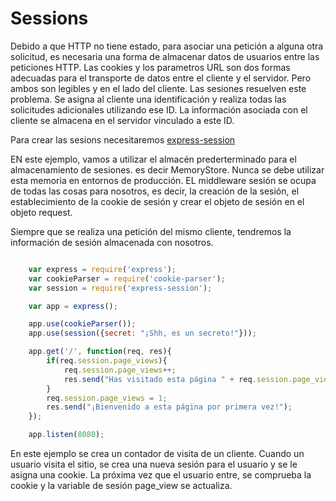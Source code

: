 # Sessions

Debido a que HTTP no tiene estado, para asociar una petición a alguna otra solicitud, es necesaria una forma de almacenar datos de usuarios entre las peticiones HTTP. Las cookies y los parametros URL  son dos formas adecuadas para el transporte de datos entre el cliente y el servidor. Pero ambos son legibles y en el lado del cliente. Las sesiones resuelven  este problema. Se asigna al cliente una identificación y realiza todas las solicitudes adicionales utilizando ese ID. La información asociada con el cliente se almacena en el servidor vinculado a este ID.

Para crear las sesions necesitaremos [express-session](https://ewiggin.gitbooks.io/expressjs-middleware/content/express-session.html)

EN este ejemplo, vamos a utilizar el almacén prederterminado para el almacenamiento de sesiones. es decir MemoryStore. Nunca se debe utilizar esta memoria en entornos de producción. EL middleware sesión se ocupa de todas las cosas para nosotros, es decir, la creación de la sesión, el establecimiento de la cookie de sesión y crear el objeto de sesión en el objeto request.



Siempre que se realiza una petición del mismo cliente, tendremos la información de sesión almacenada con nosotros.

~~~javascript

    var express = require('express');
    var cookieParser = require('cookie-parser');
    var session = require('express-session');

    var app = express();

    app.use(cookieParser());
    app.use(session({secret: "¡Shh, es un secreto!"}));

    app.get('/', function(req, res){
        if(req.session.page_views){
            req.session.page_views++;
            res.send("Has visitado esta página " + req.session.page_views + " veces");
        }
        req.session.page_views = 1;
        res.send("¡Bienvenido a esta página por primera vez!");
    });

    app.listen(8080);
~~~
En este ejemplo se crea un contador de visita de un cliente. Cuando un usuario visita el sitio, se crea una nueva sesión para el usuario y se le asigna una cookie. La próxima vez que el usuario entre, se comprueba la cookie y la variable de sesión page_view se actualiza.
